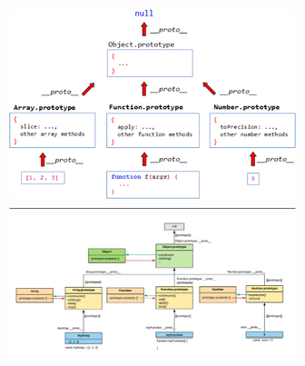 [![](./prototype-chain-1.jpeg)](https://www.quora.com/What-is-prototypal-inheritance)

---

[![](./prototype-chain-2.png)](https://miro.medium.com/max/1400/1*Evoq9q8LCyxKteA9e-_31w.png)

